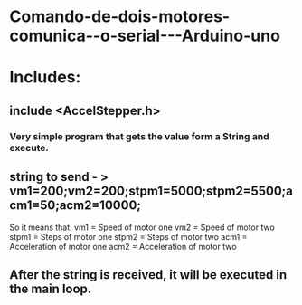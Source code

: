 # Comando-de-dois-motores-comunica--o-serial---Arduino-uno

# Includes:
## include <AccelStepper.h>


### Very simple program that gets the value form a String and execute.

## string to send - > vm1=200;vm2=200;stpm1=5000;stpm2=5500;acm1=50;acm2=10000;

So it means that:
vm1 = Speed of motor one
vm2 = Speed of motor two
stpm1 = Steps of motor one
stpm2 = Steps of motor two
acm1 = Acceleration of motor one
acm2 = Acceleration of motor two

## After the string is received, it will be executed in the main loop.  
